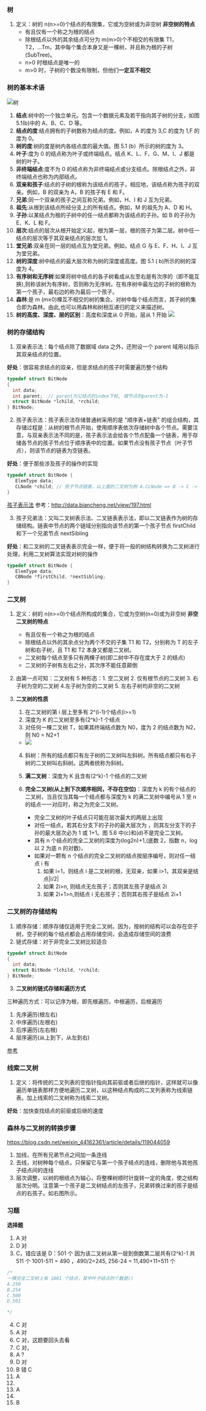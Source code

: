 ### 树

1. 定义：树的 n(n>=0)个结点的有限集，它或为空树或为非空树
   **非空树的特点**
   - 有且仅有一个称之为根的结点
   - 除根结点以外的其余结点可分为 m(m>0)个不相交的有限集 T1，T2，...Tm，其中每个集合本身又是一棵树，并且称为根的子树(SubTree)。
   - n>0 时根结点是唯一的
   - m>0 时，子树的个数没有限制，但他们**一定互不相交**

### **树的基本术语**

![树](https://blog-1300014307.cos.ap-guangzhou.myqcloud.com/tree.png#pic_center)

1. **结点**:树中的一个独立单元。包含一个数据元素及若干指向其子树的分支，如图 5.1(b)中的 A、B、C、D 等。
2. **结点的度**:结点拥有的子树数称为结点的度。例如，A 的度为 3,C 的度为 1,F 的度为 0。
3. **树的度**:树的度是树内各结点度的最大值。图 5.1 (b）所示的树的度为 3。
4. **叶子**:度为 0 的结点称为叶子或终端结点。结点 K、L、F、G、M、I、J 都是树的叶子。
5. **非终端结点**:度不为 0 的结点称为非终端结点或分支结点。除根结点之外，非终端结点也称为内部结点。
6. **双亲和孩子**:结点的子树的根称为该结点的孩子，相应地，该结点称为孩子的双亲。例如，B 的双亲为 A，B 的孩子有 E 和 F。
7. **兄弟**:同一个双亲的孩子之间互称兄弟。例如，H、I 和 J 互为兄弟。
8. **祖先**:从根到该结点所经分支上的所有结点。例如，M 的祖先为 A、D 和 H。
9. **子孙**:以某结点为根的子树中的任一结点都称为该结点的子孙。如 B 的子孙为 E、K、L 和 F。
10. **层次**:结点的层次从根开始定义起，根为第一层，根的孩子为第二层。树中任一结点的层次等于其双亲结点的层次加 1。
11. **堂兄弟**:双亲在同一层的结点互为堂兄弟。例如，结点 G 与 E、F、H、I、J 互为堂兄弟。
12. **树的深度**:树中结点的最大层次称为树的深度或高度。图 5.1 ( b)所示的树的深度为 4。
13. **有序树和无序树**:如果将树中结点的各子树看成从左至右是有次序的（即不能互换),则称该树为有序树，否则称为无序树。在有序树中最左边的子树的根称为第一个孩子，最右边的称为最后一个孩子。
14. **森林**:是 m (m≥0)棵互不相交的树的集合。对树中每个结点而言，其子树的集合即为森林。由此,也可以用森林和树相互递归的定义来描述树。
15. **树的高度、深度、层的区别**：高度和深度从 0 开始，层从 1 开始
    ![](https://blog-1300014307.cos.ap-guangzhou.myqcloud.com/ceng.png)

### 树的存储结构

1. 双亲表示法：每个结点除了数据域 data 之外，还附设一个 parent 域用以指示其双亲结点的位置。

**好处**：很容易求结点的双亲，但是求结点的孩子时需要遍历整个结构

```c
typedef struct BitNode
{
  int data;
  int parent;  // parent为父结点的index下标, 根节点的parent为-1
  struct BitNode *lchild, *rchild;
} BitNode;
```

2. 孩子表示法：孩子表示法存储普通树采用的是 "顺序表+链表" 的组合结构，其存储过程是：从树的根节点开始，使用顺序表依次存储树中各个节点。需要注意，与双亲表示法不同的是，孩子表示法会给各个节点配备一个链表，用于存储各节点的孩子节点位于顺序表中的位置。如果节点没有孩子节点（叶子节点），则该节点的链表为空链表。

**好处**：便于那些涉及孩子的操作的实现

```c
typedef struct BitNode {
   ElemType data;
   CLNode *child; // 孩子节点链表，以上面的二叉树为例 A.CLNode => B -> C -> D，B.CLNode => E -> F， F.CLNode -> null
}
```

[孩子表示法](https://www.bilibili.com/video/BV1x24y1i7gY/?spm_id_from=333.337.search-card.all.click&vd_source=43e2e4000f452d9f3fbf8591d4a6a948)
参考：http://data.biancheng.net/view/197.html

3. 孩子兄弟法：又叫二叉树表示法、二叉链表表示法，即以二叉链表作为树的存储结构。链表中节点的两个链域分别指向该节点的第一个孩子节点 firstChild 和下一个兄弟节点 nextSibling

**好处**：和二叉树的二叉链表表示完全一样，便于将一般的树结构转换为二叉树进行处理，利用二叉树算法实现对树的操作

```c
typedef struct BitNode {
   ElemType data;
   CBNode *firstChild, *nextSibling;
}
```

### 二叉树

1. 定义：树的 n(n>=0)个结点所构成的集合，它或为空树(n=0)或为非空树
   **非空二叉树的特点**
   - 有且仅有一个称之为根的结点
   - 除根结点以外的其余点分为两个不交的子集 T1 和 T2，分别称为 T 的左子树和右子树，且 T1 和 T2 本身又都是二叉树。
   - 二叉树每个结点至多只有两棵子树(即二树中不存在度大于 2 的结点)
   - 二叉树的子树有左右之分，其次序不能任意颠倒
2. 由第一点可知：二叉树有 5 种形态：1. 空二叉树 2. 仅有根节点的二叉树 3. 右子树为空的二叉树 4.左子树为空的二叉树 5. 左右子树均非空的二叉树
3. **二叉树的性质**

   1. 在二叉树的第 i 层上至多有 2^(i-1)个结点(i>=1)
   2. 深度为 K 的二叉树至多有(2^k)-1 个结点
   3. 对任何一棵二叉树 T，如果其终端结点数为 N0，度为 2 的结点数为 N2，则 N0 = N2+1

   - ![](https://blog-1300014307.cos.ap-guangzhou.myqcloud.com/tree_type.png)

   4. 斜树：所有的结点都只有左子树的二叉树叫左斜树。所有结点都只有右子树的二叉树叫右斜树。这两者统称为斜树。
   5. **满二叉树**：深度为 K 且含有(2^k)-1 个结点的二叉树
   6. **完全二叉树(从上到下次顺序相同，不存在空位)**：深度为 k 的有个结点的二叉树，当且仅当其每一个结点都与深度为 k 的满二叉树中编号从 1 至 n 的结点一一对应时，称之为完全二叉树。

      - 完全二叉树的叶子结点只可能在层次最大的两层上出现
      - 对任一结点，若其右分支下的子孙的最大层次为 ，则其左分支下的子孙的最大层次必为 1 或 1+1。图 5.6 中(c)和(d)不是完全二叉树。
      - 具有 n 个结点的完全二叉树的深度为(log2n)+1,(底数 2，指数 n，log 以 2 为底 n 的对数)，
      - 如果对一颗有 n 个结点的完全二叉树的结点按层序编号，则对任一结点 i 有
        1. 如果 i=1，则结点 i 是二叉树的根，无双亲，如果 i>1，其双亲是结点|i/2|
        2. 如果 2i>n, 则结点无左孩子；否则其左孩子是结点 2i
        3. 如果 2i+1>n,则结点 i 无右孩子；否则其右孩子是结点 2i+1

### 二叉树的存储结构

1. 顺序存储：顺序存储仅适用于完全二叉树。因为，按树的结构可以会存在空子树，空子树的每个结点都会占用存储空间，会造成存储空间的浪费
2. 链式存储：对于非完全二叉树比较适合

```c
typedef struct BitNode
{
  int data;
  struct BitNode *lchild, *rchild;
} BitNode;
```

3. **二叉树的链式存储和遍历方式**

三种遍历方式：可以记序为根，即先根遍历，中根遍历，后根遍历

1. 先序遍历(根左右)
2. 中序遍历(左根右)
3. 后序遍历(左右根)
4. 层序遍历(从上到下，从左到右)

[参考](https://www.mycode.net.cn/datastruct/420.html)

### 线索二叉树

1. 定义：将传统的二叉列表的空指针指向其前驱或者后继的指针，这样就可以像遍历单链表那样方便地遍历二叉树，以这种结点构成的二叉列表称为线索链表。加上线索的二叉树称为线索二叉树。

**好处**：加快查找结点的前驱或后继的速度

### 森林与二叉树的转换步骤

https://blog.csdn.net/weixin_44162361/article/details/119044059

1. 加线，在所有兄弟节点之间加一条连线
2. 去线，对树种每个结点，只保留它与第一个孩子结点的连线，删除他与其他孩子结点间的连线
3. 层次调整，以树的根结点为轴心，将整棵树顺时针旋转一定的角度，使之结构层次分明。注意第一个孩子是二叉树结点的左孩子，兄弟转换过来的孩子是结点的右孩子。如右图所示。

### 习题

**选择题**

1. A 对
2. D 对
3. C，错应该是 D：501 个 因为该二叉树从第一层到倒数第二层共有(2^k)-1 共 511 个 1001-511 = 490 ，490/2=245, 256-24 = 11,490+11=511 个

```c
/*
一棵完全二叉树上有 1001 个结点，其中叶子结点的个数是()
A.250
B.254
C.500
D.501

*/
```

4. C 对
5. A 对
6. C 对，这题要回头去看
7. C 对，
8. A ?
9. D 对
10. B 错 C
11. A
12.
13. A
14.
15. B
